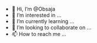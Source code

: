 - 👋 Hi, I’m @Obsaja
- 👀 I’m interested in ...
- 🌱 I’m currently learning ...
- 💞️ I’m looking to collaborate on ...
- 📫 How to reach me ...

<!---
Obsaja/Obsaja is a ✨ special ✨ repository because its `README.md` (this file) appears on your GitHub profile.
You can click the Preview link to take a look at your changes.
--->
